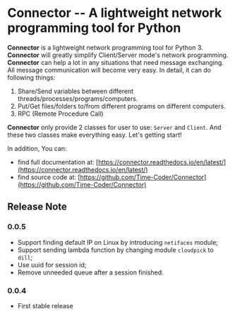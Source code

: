 # Connector -- A lightweight network programming tool for Python

**Connector** is a lightweight network programming tool for Python 3. **Connector** will greatly simplify Client/Server mode's network programming. **Connector** can help a lot in any situations that need message exchanging. All message communication will become very easy. In detail, it can do following things: 

1. Share/Send variables between different threads/processes/programs/computers.
2. Put/Get files/folders to/from different programs on different computers.
3. RPC (Remote Procedure Call)

**Connector** only provide 2 classes for user to use: ``Server`` and ``Client``. And these two classes make everything easy. Let's getting start!

In addition, You can:

* find full documentation at: [https://connector.readthedocs.io/en/latest/](https://connector.readthedocs.io/en/latest/)
* find source code at: [https://github.com/Time-Coder/Connector](https://github.com/Time-Coder/Connector)

## Release Note
### 0.0.5
* Support finding default IP on Linux by introducing `netifaces` module;
* Support sending lambda function by changing module `cloudpick` to `dill`;
* Use uuid for session id;
* Remove unneeded queue after a session finished.
### 0.0.4
* First stable release